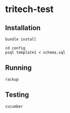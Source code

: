 # tritech-test
## Installation
```
bundle install
```

```
cd config
psql template1 < schema.sql
```

## Running
```
rackup
```

## Testing
```
cucumber
```
